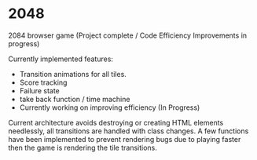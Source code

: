 # 2048
2084 browser game (Project complete / Code Efficiency Improvements in progress)

Currently implemented features:
- Transition animations for all tiles.
- Score tracking
- Failure state
- take back function / time machine
- Currently working on improving efficiency (In Progress)

Current architecture avoids destroying or creating HTML elements needlessly,
all transitions are handled with class changes. A few functions have been implemented to prevent
rendering bugs due to playing faster then the game is rendering the tile transitions.
